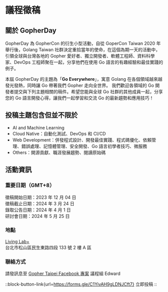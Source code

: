 

# 議程徵稿

## 關於 GopherDay

GopherDay 為 GopherCon 的衍生小型活動，自從 GoperCon Taiwan 2020 年舉行後，Golang Taiwan 社群決定重拾當年的使命，在這個為期一天的活動中，引領全球與台灣各地的 Gopher 愛好者、獨立開發者、軟體工程師、資料科學家、DevOps 工程師聚在一起，分享他們在使用 Go 語言的有趣經驗和最佳實踐的例子。

本屆 GopherDay 的主題為「**Go Everywhere**」，寓意 Golang 在各個領域越來越發光發熱，同時讓 Go 帶著我們 Gopher 走向全世界。
我們歡迎各領域的 Go 開發者提交與下列主題相關的稿件。希望您能與全球 Go 社群的其他成員一起，分享您的 Go 語言開發心得，讓我們一起學習和交流 Go 的最新趨勢和應用技巧！

## 投稿主題包含但並不限於
- AI and Machine Learning
- Cloud Native：自動化測試、DevOps 和 CI/CD
- Web Development：併發程式設計、開發最佳實踐、程式碼優化、依賴管理、錯誤處理、記憶體管理、安全開發、Go 語言初學者技巧、微服務
- Others：開源貢獻、職涯發展趨勢、閱讀原始碼

## 活動資訊

### 重要日期（GMT+8）
徵稿開始日期：2023 年 12 月 04 日  
徵稿截止日期：2024 年 3 月 24 日  
錄取公告日期：2024 年 4 月 1 日  
研討會日期：2024 年 5 月 25 日

### 地點
[Living Lab+](/traffic)  
台北市松山區民生東路四段 133 號 2 樓 A 區

### 聯絡方式
請發訊息至 [Gopher Taipei Facebook 專案](https://www.facebook.com/GolangTaipeiGathering) 議程組 Edward

::block-button-link{url=https://forms.gle/C1YivAH9gLDNJCft7}
立即投稿
::
